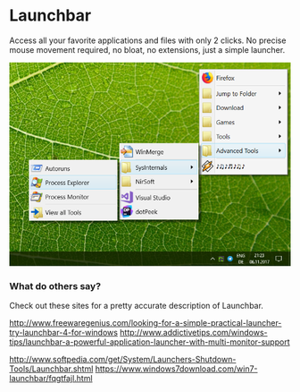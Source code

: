 # Launchbar
Access all your favorite applications and files with only 2 clicks.
No precise mouse movement required, no bloat, no extensions, just a simple launcher.

![Launchbar in action](https://raw.githubusercontent.com/Mertsch/Launchbar/master/Screenshot%2001.png)

### What do others say?
Check out these sites for a pretty accurate description of Launchbar.

http://www.freewaregenius.com/looking-for-a-simple-practical-launcher-try-launchbar-4-for-windows
http://www.addictivetips.com/windows-tips/launchbar-a-powerful-application-launcher-with-multi-monitor-support

http://www.softpedia.com/get/System/Launchers-Shutdown-Tools/Launchbar.shtml
https://www.windows7download.com/win7-launchbar/fqgtfajl.html
